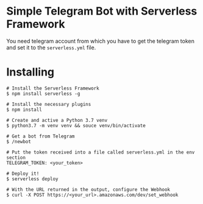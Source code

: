 # Simple Telegram Bot with Serverless Framework

You need telegram account from which you have to get the telegram token and set it to the `serverless.yml` file.

# Installing 

```
# Install the Serverless Framework
$ npm install serverless -g

# Install the necessary plugins
$ npm install

# Create and active a Python 3.7 venv
$ python3.7 -m venv venv && souce venv/bin/activate

# Get a bot from Telegram
$ /newbot

# Put the token received into a file called serverless.yml in the env section
TELEGRAM_TOKEN: <your_token>

# Deploy it!
$ serverless deploy

# With the URL returned in the output, configure the Webhook
$ curl -X POST https://<your_url>.amazonaws.com/dev/set_webhook
```
